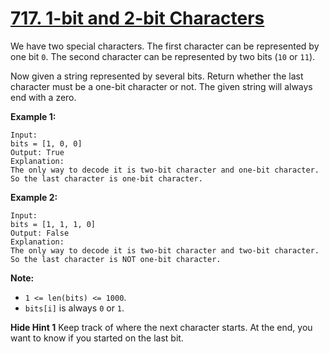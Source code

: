 # [717. 1-bit and 2-bit Characters](https://leetcode.com/problems/1-bit-and-2-bit-characters/description)
We have two special characters. The first character can be represented by one bit `0`. The second character can be represented by two bits (`10` or `11`).

Now given a string represented by several bits. Return whether the last character must be a one-bit character or not. The given string will always end with a zero.

**Example 1:**
```
Input: 
bits = [1, 0, 0]
Output: True
Explanation: 
The only way to decode it is two-bit character and one-bit character. So the last character is one-bit character.
```
**Example 2:**
```
Input: 
bits = [1, 1, 1, 0]
Output: False
Explanation: 
The only way to decode it is two-bit character and two-bit character. So the last character is NOT one-bit character.
```
**Note:**

* `1 <= len(bits) <= 1000`.
* `bits[i]` is always `0` or `1`.

**Hide Hint 1**
Keep track of where the next character starts. At the end, you want to know if you started on the last bit.
